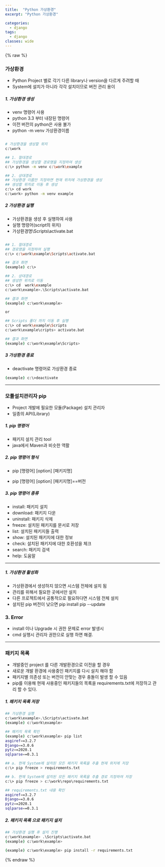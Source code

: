 ```yaml
---
title:  "Python 가상환경"
excerpt: "Python 가상환경"

categories:
  - django
tags:
  - django	
classes: wide 
---
```


{% raw %}

### 가상환경

- Python Project 별로 각기 다른 library나 version을 다르게 주려할 때
- System에 설치가 아니라 각각 설치이므로 버전 관리 용이

##### 1. 가상환경 생성

- venv 명령어 사용
- python 3.3 부터 내장된 명령어 
- 이전 버전의 python은 사용 불가
- python -m venv 가상환경이름

```bash

# 가상환경을 생성할 위치
c:\work

## 1. 절대경로
## 가상환경을 생성할 경로명을 지정하여 생성
c:\> python -m venv c:\work\example

## 2. 상대경로
## 가상환경 이름만 지정하면 현재 위치에 가상환경을 생성
## 생성할 위치로 이동 후 생성
c:\> cd work
c:\work> python -m venv example

```

##### 2 가상환경 실행

- 가상환경을 생성 후 실행하여 사용
- 실행 명령어(script의 위치) 
- 가상환경명\Scripts\activate.bat

```bash

## 1. 절대경로
## 경로명을 지정하여 실행
c:\> c:\work\example\Scripts\activate.bat    

## 결과 화면
(example) c:\>

## 2. 상대경로
## 생성한 위치로 이동 
c:\> cd  work\example
c:\work\example>.\Scripts\activate.bat

## 결과 화면
(example) c:\work\example>

or

## Scripts 폴더 까지 이동 후 실행
c:\> cd work\example\Scripts
c:\work\example\cripts> activate.bat

## 결과 화면
(example) c:\work\example\Scripts> 

```

##### 3 가상환경 종료 

- deactivate 명령어로 가상환경 종료

```bash
(example) c:\>deactivate
```



-----



### 모튤설치관리자 pip

- Project 개발에 필요한 모듈(Package)  설치 관리자
- 일종의 API(Library)

#####  1. pip 명령어

- 패키지 설치 관리 tool
- java에서 Maven과 비슷한 역활 

#####  2. pip 명령어 형식 

- pip [명령어] [option] [패키지명]

- pip [명령어] [option] [패키지명]==버전

##### 3. pip 명령어 종류 

- install: 패키지 설치
- download: 패키지 다운
- uninstall: 패키지 삭제
- freeze: 설치된 패키지를 문서로 저장
- list: 설치된 패키지들 출력
- show: 설치된 패키지에 대한 정보
- check: 설치된 패키지에 대한 호환성을 체크
- search: 패키지 검색
- help: 도움말



------



##### 1. 가상환경 활성화

- 가상환경에서 생성하지 않으면 시스템 전체에 설치 됨
- 관리를 위해서 필요한 곳에서만 설치
- 다른 프로젝트에서 공통적으로 필요하다면 시스템 전체 설치
- 설치된 pip 버전이 낮으면 pip install pip --update



### 3. Error 

- install 이나 Upgrade 시 권한 문제로 error 발생시
- cmd 실행시 관리자 권한으로 실행 하면 해결.



-----

### 패키지 목록

- 개발중인 project 를 다른 개발환경으로 이전을 할 경우
- 새로운 개발 환경에 사용중인 패키지를 다시 설치 해야 함
- 패키지별 의존성 또는 버전이 안맞는 경우 충돌이 발생 할 수 있음
- pip를 이용해 현재 사용중인 패키지들의 목록을 requirements.txt에 저장하고 관리 할 수 있다.



##### 1. 패키지 목록 저장

```bash
## 가상환경 실행
c:\work\example>.\Scripts\activate.bat
(example) c:\work\example>

## 패키지 목록 확인
(example) c:\work\example> pip list
asgiref==3.2.7
Django==3.0.6
pytz==2020.1
sqlparse==0.3.1

## a. 현재 System에 설치된 모든 패키지 목록을 추출 현재 위치에 저장
c:\> pip freeze > requirements.txt

## b. 현재 System에 설치된 모든 패키지 목록을 추출 경로 지정하여 저장
c:\> pip freeze > c:\work\repo\requirements.txt

## requirements.txt 내용 확인
asgiref==3.2.7
Django==3.0.6
pytz==2020.1
sqlparse==0.3.1
```



##### 2. 패키지 목록 으로 패키지 설치

```bash
## 가상환경 실행 후 설치 진행
c:\work\example> .\Scripts\activate.bat
(example) c:\work\example>

(example) c:\work\example> pip install -r requirements.txt

```
{% endraw %}
